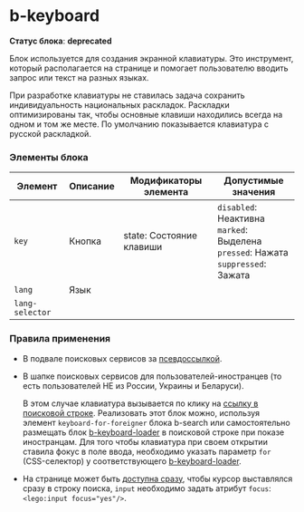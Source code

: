 # b-keyboard

**Статус блока**: **deprecated**

Блок используется для создания экранной клавиатуры. Это инструмент, который располагается на странице и помогает пользователю вводить запрос или текст на разных языках.

При разработке клавиатуры не ставилась задача сохранить индивидуальность национальных раскладок. Раскладки оптимизированы так, чтобы основные клавиши находились всегда на одном и том же месте.
По умолчанию показывается клавиатура с русской раскладкой.


### Элементы блока
Элемент | Описание| Модификаторы элемента | Допустимые значения
--- | --- | --- | ---
`key` | Кнопка | state: Состояние клавиши | `disabled`: Неактивна<br>`marked`: Выделена<br>`pressed`: Нажата<br>`suppressed`: Зажата
`lang` | Язык | |
`lang-selector` | |


### Правила применения

* В подвале поисковых сервисов за [псевдоссылкой](http://2-10.lego.yandex.ru/desktop/common/blocks/b-keyboard#b-keyboard.20default_xml).
* В шапке поисковых сервисов для пользователей-иностранцев (то есть пользователей НЕ из России, Украины и Беларуси).

   В этом случае клавиатура вызывается по клику на [ссылку в поисковой строке](http://2-10.lego.yandex.ru/desktop/common/blocks/b-keyboard#b-keyboard.30keyboard-loader_search_xml).
    Реализовать этот блок можно, используя элемент `keyboard-for-foreigner` блока b-search или самостоятельно размещать блок [b-keyboard-loader](../b-keyboard-loader/b-keyboard-loader.ru.md) в поисковой строке при показе иностранцам.
    Для того чтобы клавиатура при своем открытии ставила фокус в поле ввода, необходимо указать параметр `for` (CSS-селектор) у соответствующего [b-keyboard-loader](../b-keyboard-loader/b-keyboard-loader.ru.md).
* На странице может быть [доступна сразу](http://2-10.lego.yandex.ru/desktop/common/blocks/b-keyboard#b-keyboard.10static_xml),
  чтобы курсор выставлялся сразу в строку поиска, `input` необходимо задать атрибут `focus`: `<lego:input focus="yes"/>`.

